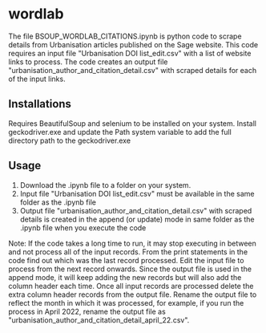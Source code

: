 # wordlab

The file BSOUP_WORDLAB_CITATIONS.ipynb is python code to scrape details from Urbanisation articles published on the Sage website. This code requires an input file "Urbanisation DOI list_edit.csv" with a list of website links to process. The code creates an output file "urbanisation_author_and_citation_detail.csv" with scraped details for each of the input links.

## Installations

Requires BeautifulSoup and selenium to be installed on your system.
Install geckodriver.exe and update the Path system variable to add the full directory path to the geckodriver.exe

## Usage

1. Download the .ipynb file to a folder on your system.
2. Input file "Urbanisation DOI list_edit.csv" must be available in the same folder as the .ipynb file
3. Output file "urbanisation_author_and_citation_detail.csv" with scraped details is created in the append (or update) mode in same folder as the .ipynb file when you execute the code

Note: If the code takes a long time to run, it may stop executing in between and not process all of the input records. From the print statements in the code find out which was the last record processed. Edit the input file to process from the next record onwards. Since the output file is used in the append mode, it will keep adding the new records but will also add the column header each time. Once all input records are processed delete the extra column header records from the output file. Rename the output file to reflect the month in which it was processed, for example, if you run the process in April 2022, rename the output file as "urbanisation_author_and_citation_detail_april_22.csv". 
